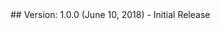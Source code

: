 <div class="thz-docs-codeblock" markdown="1">
## Version: 1.0.0 (June 10, 2018)
- Initial Release
</div>
